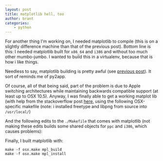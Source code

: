 ```yaml
---
layout: post
title: matplotlib hell, too
author: brant
categories:
    - python
---
```


For another thing I'm working on, I needed matplotlib to compile (this is on a slightly difference machine than that of the previous post).  Bottom line is this:  I needed matplotlib built for `x86_64` and `i386` and without too much other mumbo-jumbo.  I wanted to build this in a virtualenv, because that is how i like things.

Needless to say, matplotlib building is pretty awful (see [previous post](http://ambiguousbase.com/post/444830454/matplotlib-is-a-compilation-nightmare-but)).  It sort of reminds me of py2app. 

Of course, all of that being said, part of the problem is due to Apple switching architectures while maintaining backwards compatible support (at least up to OSX 10.5).  Anyway, I was finally able to get a working matplot lib (with help from the stackoverflow post [here](http://stackoverflow.com/questions/1477144/compile-matplotlib-for-python-on-snow-leopard), using the following OSX-specific makefile (note: i installed freetype and libpng from source into `/usr/local/`)

<script src="http://gist.github.com/437978.js"></script>

And the following edits to the `./Makefile` that comes with matplotlib (not making these edits builds some shared objects for `ppc` and `i386`, which causes problems):

<script src="http://gist.github.com/437975.js"></script>

Finally, I built matplotlib with:

    make -f osx.make mpl_build
    make -f osx.make mpl_install
